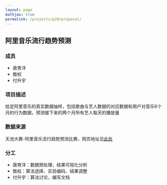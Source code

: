 ```yaml
---
layout: page
mathjax: true
permalink: /projects/p20/proposal/
---
```


## 阿里音乐流行趋势预测

### 成员

- 唐育洋
- 敖权
- 付升宇

### 项目描述

给定阿里音乐的真实数据抽样，包括歌曲与艺人数据的对应数据和用户对音乐6个月的行为数据，预测接下来的两个月所有艺人每天的播放量

### 数据来源

天池大赛-阿里音乐流行趋势预测比赛，网页地址见[此处](https://tianchi.shuju.aliyun.com)

### 分工

- 唐育洋：数据预处理，结果可视化分析
- 敖权：算法选择、实验编码、结果调整
- 付升宇：算法讨论，编写文档